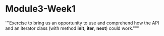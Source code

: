 ﻿# Module3-Week1
'''Exercise to bring us an opportunity to use and comprehend how the API and an iterator class (with method __init__, __iter__, __next__) could work."""
